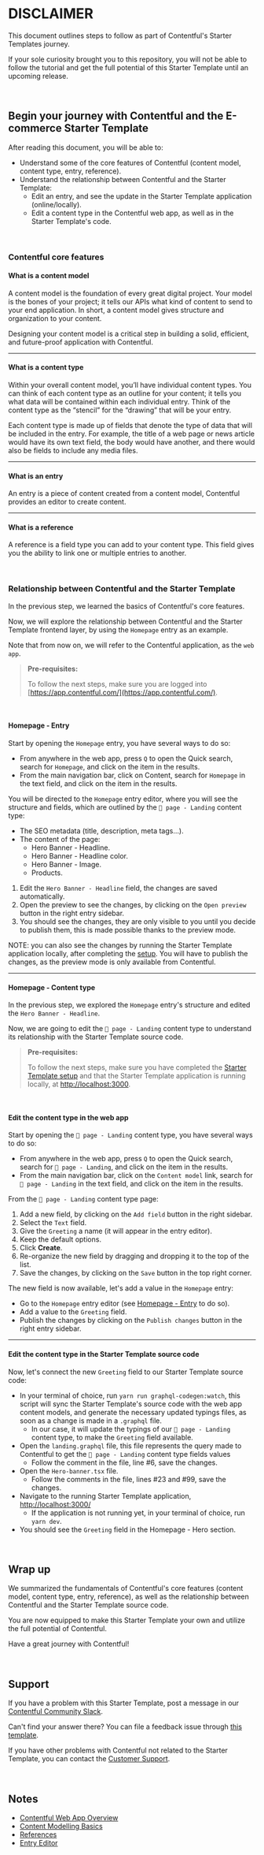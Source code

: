 # DISCLAIMER

This document outlines steps to follow as part of Contentful's Starter Templates journey.

If your sole curiosity brought you to this repository, you will not be able to follow the tutorial and get the full potential of this Starter Template until an upcoming release.

$~$

## Begin your journey with Contentful and the E-commerce Starter Template

After reading this document, you will be able to:

- Understand some of the core features of Contentful (content model, content type, entry, reference).
- Understand the relationship between Contentful and the Starter Template:
  - Edit an entry, and see the update in the Starter Template application (online/locally).
  - Edit a content type in the Contentful web app, as well as in the Starter Template's code.

$~$

### Contentful core features

#### What is a content model

A content model is the foundation of every great digital project. Your model is the bones of your project; it tells our APIs what kind of content to send to your end application. In short, a content model gives structure and organization to your content.

Designing your content model is a critical step in building a solid, efficient, and future-proof application with Contentful.

---

#### What is a content type

Within your overall content model, you’ll have individual content types. You can think of each content type as an outline for your content; it tells you what data will be contained within each individual entry. Think of the content type as the “stencil” for the “drawing” that will be your entry.

Each content type is made up of fields that denote the type of data that will be included in the entry. For example, the title of a web page or news article would have its own text field, the body would have another, and there would also be fields to include any media files.

---

#### What is an entry

An entry is a piece of content created from a content model, Contentful provides an editor to create content.

---

#### What is a reference

A reference is a field type you can add to your content type. This field gives you the ability to link one or multiple entries to another.

$~$

### Relationship between Contentful and the Starter Template

In the previous step, we learned the basics of Contentful's core features.

Now, we will explore the relationship between Contentful and the Starter Template frontend layer, by using the `Homepage` entry as an example.

Note that from now on, we will refer to the Contentful application, as the `web app`.

> **Pre-requisites:**
>
> To follow the next steps, make sure you are logged into [https://app.contentful.com/](https://app.contentful.com/).

$~$

#### Homepage - Entry

Start by opening the `Homepage` entry, you have several ways to do so:

- From anywhere in the web app, press `Q` to open the Quick search, search for `Homepage`, and click on the item in the results.
- From the main navigation bar, click on Content, search for `Homepage` in the text field, and click on the item in the results.

You will be directed to the `Homepage` entry editor, where you will see the structure and fields, which are outlined by the `📄 page - Landing` content type:

- The SEO metadata (title, description, meta tags...).
- The content of the page:
  - Hero Banner - Headline.
  - Hero Banner - Headline color.
  - Hero Banner - Image.
  - Products.

1. Edit the `Hero Banner - Headline` field, the changes are saved automatically.
2. Open the preview to see the changes, by clicking on the `Open preview` button in the right entry sidebar.
3. You should see the changes, they are only visible to you until you decide to publish them, this is made possible thanks to the preview mode.

NOTE: you can also see the changes by running the Starter Template application locally, after completing the [setup](../../README.md/#getting-started). You will have to publish the changes, as the preview mode is only available from Contentful.

---

#### Homepage - Content type

In the previous step, we explored the `Homepage` entry's structure and edited the `Hero Banner - Headline`.

Now, we are going to edit the `📄 page - Landing` content type to understand its relationship with the Starter Template source code.

> **Pre-requisites:**
>
> To follow the next steps, make sure you have completed the [Starter Template setup](../../README.md/#getting-started) and that the Starter Template application is running locally, at [http://localhost:3000](http://localhost:3000).

$~$

#### Edit the content type in the web app

Start by opening the `📄 page - Landing` content type, you have several ways to do so:

- From anywhere in the web app, press `Q` to open the Quick search, search for `📄 page - Landing`, and click on the item in the results.
- From the main navigation bar, click on the `Content model` link, search for `📄 page - Landing` in the text field, and click on the item in the results.

From the `📄 page - Landing` content type page:

1. Add a new field, by clicking on the `Add field` button in the right sidebar.
2. Select the `Text` field.
3. Give the `Greeting` a name (it will appear in the entry editor).
4. Keep the default options.
5. Click **Create**.
6. Re-organize the new field by dragging and dropping it to the top of the list.
7. Save the changes, by clicking on the `Save` button in the top right corner.

The new field is now available, let's add a value in the `Homepage` entry:

- Go to the `Homepage` entry editor (see [Homepage - Entry](./contentful-and-the-starter-template.md#homepage-entry) to do so).
- Add a value to the `Greeting` field.
- Publish the changes by clicking on the `Publish changes` button in the right entry sidebar.

---

#### Edit the content type in the Starter Template source code

Now, let's connect the new `Greeting` field to our Starter Template source code:

- In your terminal of choice, run `yarn run graphql-codegen:watch`, this script will sync the Starter Template's source code with the web app content models, and generate the necessary updated typings files, as soon as a change is made in a `.graphql` file.
  - In our case, it will update the typings of our `📄 page - Landing` content type, to make the `Greeting` field available.
- Open the `landing.graphql` file, this file represents the query made to Contentful to get the `📄 page - Landing` content type fields values
  - Follow the comment in the file, line #6, save the changes.
- Open the `Hero-banner.tsx` file.
  - Follow the comments in the file, lines #23 and #99, save the changes.
- Navigate to the running Starter Template application, [http://localhost:3000/](http://localhost:3000/)
  - If the application is not running yet, in your terminal of choice, run `yarn dev`.
- You should see the `Greeting` field in the Homepage - Hero section.

$~$

## Wrap up

We summarized the fundamentals of Contentful's core features (content model, content type, entry, reference), as well as the relationship between Contentful and the Starter Template source code.

You are now equipped to make this Starter Template your own and utilize the full potential of Contentful.

Have a great journey with Contentful!

$~$

## Support

If you have a problem with this Starter Template, post a message in our [Contentful Community Slack](https://www.contentful.com/slack/).

Can't find your answer there? You can file a feedback issue through [this template](https://github.com/contentful/template-ecommerce-webapp-nextjs/tree/main/.github/ISSUE_TEMPLATE/feedback.md).

If you have other problems with Contentful not related to the Starter Template, you can contact the [Customer Support](https://support.contentful.com/).

$~$

## Notes

- [Contentful Web App Overview](https://www.contentful.com/help/contentful-web-app-overview/)
- [Content Modelling Basics](https://www.contentful.com/help/content-modelling-basics/)
- [References](https://www.contentful.com/help/references/)
- [Entry Editor](https://www.contentful.com/help/entry-editor/)
